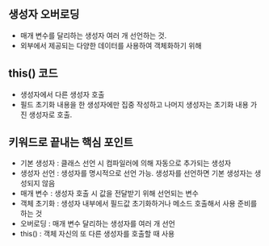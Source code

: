 ## 생성자 오버로딩

- 매개 변수를 달리하는 생성자 여러 개 선언하는 것.
- 외부에서 제공되는 다양한 데이터를 사용하여 객체화하기 위해

## this() 코드

- 생성자에서 다른 생성자 호출
- 필드 초기화 내용을 한 생성자에만 집중 작성하고 나머지 생성자는 초기화 내용 가진 생성자로 호출.

## 키워드로 끝내는 핵심 포인트

- 기본 생성자 : 클래스 선언 시 컴파일러에 의해 자동으로 추가되는 생성자
- 생성자 선언 : 생성자를 명시적으로 선언 가능. 생성자를 선언하면 기본 생성자는 생성되지 않음
- 매개 변수 : 생성자 호출 시 값을 전달받기 위해 선언되는 변수
- 객체 초기화 : 생성자 내부에서 필드값 초기화하거나 메소드 호출해서 사용 준비를 하는 것
- 오버로딩 : 매개 변수 달리하는 생성자를 여러 개 선언
- this() : 객체 자신의 또 다른 생성자를 호출할 때 사용